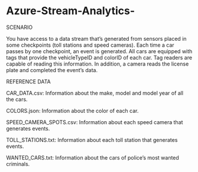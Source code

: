 # Azure-Stream-Analytics-

SCENARIO

You have access to a data stream that’s generated from sensors placed in some checkpoints (toll stations and speed cameras). Each time a car passes by one checkpoint, an event is generated. All cars are equipped with tags that provide the vehicleTypeID and colorID of each car. Tag readers are capable of reading this information. In addition, a camera reads the license plate and completed the event’s data. 

REFERENCE DATA

CAR_DATA.csv: Information about the make, model and model year of all the cars.

COLORS.json: Information about the color of each car.

SPEED_CAMERA_SPOTS.csv: Information about each speed camera that generates events.

TOLL_STATIONS.txt: Information about each toll station that generates events.

WANTED_CARS.txt: Information about the cars of police’s most wanted criminals.
